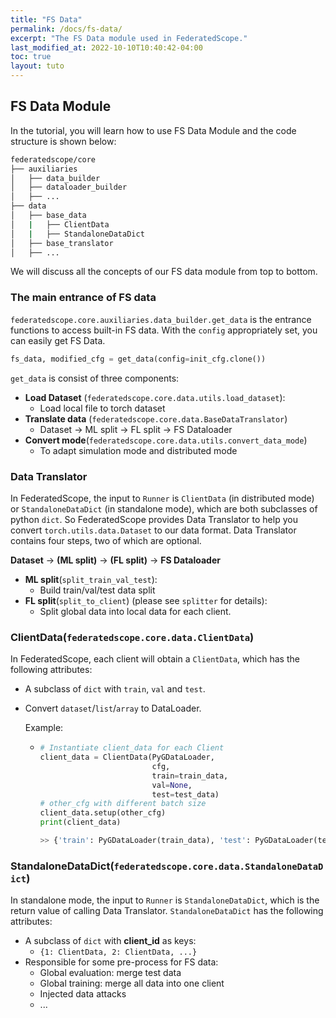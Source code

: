 ```yaml
---
title: "FS Data"
permalink: /docs/fs-data/
excerpt: "The FS Data module used in FederatedScope."
last_modified_at: 2022-10-10T10:40:42-04:00
toc: true
layout: tuto
---
```


## FS Data Module

In the tutorial, you will learn how to use FS Data Module and the code structure is shown below:

```bash
federatedscope/core
├── auxiliaries
│   ├── data_builder
│   ├── dataloader_builder
│   ├── ...
├── data
│   ├── base_data
│   |   ├── ClientData
│   |   ├── StandaloneDataDict
│   ├── base_translator
│   ├── ...
```

We will discuss all the concepts of our FS data module from top to bottom.

### The main entrance of FS data

`federatedscope.core.auxiliaries.data_builder.get_data` is the entrance functions to access built-in FS data. With the `config` appropriately set, you can easily get FS Data.

```python
fs_data, modified_cfg = get_data(config=init_cfg.clone())
```

`get_data` is consist of three components:

* **Load Dataset** (`federatedscope.core.data.utils.load_dataset`): 
  * Load local file to torch dataset
* **Translate data** (`federatedscope.core.data.BaseDataTranslator`)
  * Dataset -> ML split -> FL split ->  FS Dataloader
* **Convert mode**(`federatedscope.core.data.utils.convert_data_mode`)
  * To adapt simulation mode and distributed mode

### Data Translator

In FederatedScope, the input to `Runner` is `ClientData` (in distributed mode) or `StandaloneDataDict` (in standalone mode), which are both subclasses of python `dict`. So FederatedScope provides Data Translator to help you convert `torch.utils.data.Dataset` to our data format. Data Translator contains four steps, two of which are optional.

**Dataset** -> **(ML split)** -> **(FL split)** -> **FS Dataloader**

* **ML split**(`split_train_val_test`): 
  * Build train/val/test data split
* **FL split**(`split_to_client`) (please see `splitter` for details): 
  * Split global data into local data for each client.

### ClientData(`federatedscope.core.data.ClientData`)

In FederatedScope, each client will obtain a `ClientData`, which has the following attributes:

* A subclass of `dict` with `train`, `val` and `test`.

* Convert `dataset`/`list`/`array` to DataLoader.

  Example:

  * ```python
    # Instantiate client_data for each Client
    client_data = ClientData(PyGDataLoader, 
                             cfg, 
                             train=train_data, 
                             val=None, 
                             test=test_data)
    # other_cfg with different batch size
    client_data.setup(other_cfg)
    print(client_data)
    
    >> {'train': PyGDataLoader(train_data), 'test': PyGDataLoader(test_data)}
    ```

### StandaloneDataDict(`federatedscope.core.data.StandaloneDataDict`)

In standalone mode,  the input to `Runner` is `StandaloneDataDict`,  which is the return value of calling Data Translator. `StandaloneDataDict` has the following attributes:

* A subclass of `dict` with **client_id** as keys: 
  * `{1: ClientData, 2: ClientData, ...}`
* Responsible for some pre-process for FS data:
  * Global evaluation: merge test data
  * Global training: merge all data into one client
  * Injected data attacks
  * ...

